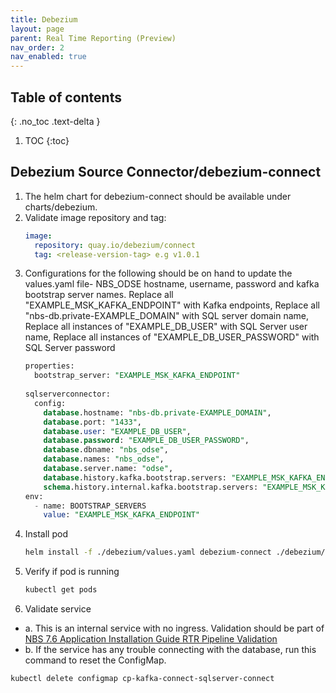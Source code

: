 ```yaml
---
title: Debezium
layout: page
parent: Real Time Reporting (Preview)
nav_order: 2
nav_enabled: true
---
```


## Table of contents
{: .no_toc .text-delta }

1. TOC
{:toc}

## Debezium Source Connector/debezium-connect
1. The helm chart for debezium-connect should be available under charts/debezium.
2. Validate image repository and tag:
   ```yaml
   image:
     repository: quay.io/debezium/connect
     tag: <release-version-tag> e.g v1.0.1
   ```
3. Configurations for the following should be on hand to update the values.yaml file- NBS_ODSE hostname, username, password and kafka bootstrap server names. Replace all "EXAMPLE_MSK_KAFKA_ENDPOINT" with Kafka endpoints, Replace all "nbs-db.private-EXAMPLE_DOMAIN" with SQL server domain name, Replace all instances of "EXAMPLE_DB_USER" with SQL Server user name, Replace all instances of "EXAMPLE_DB_USER_PASSWORD" with SQL Server password
   ```sql
   properties:
     bootstrap_server: "EXAMPLE_MSK_KAFKA_ENDPOINT"
    
   sqlserverconnector: 
     config: 
       database.hostname: "nbs-db.private-EXAMPLE_DOMAIN",
       database.port: "1433",
       database.user: "EXAMPLE_DB_USER",
       database.password: "EXAMPLE_DB_USER_PASSWORD",
       database.dbname: "nbs_odse",
       database.names: "nbs_odse",
       database.server.name: "odse",
       database.history.kafka.bootstrap.servers: "EXAMPLE_MSK_KAFKA_ENDPOINT",
       schema.history.internal.kafka.bootstrap.servers: "EXAMPLE_MSK_KAFKA_ENDPOINT"   
   env:
     - name: BOOTSTRAP_SERVERS
       value: "EXAMPLE_MSK_KAFKA_ENDPOINT"
   ```
5. Install pod
   ```bash
   helm install -f ./debezium/values.yaml debezium-connect ./debezium/
   ```
6. Verify if pod is running
   ```bash
   kubectl get pods
   ```
7. Validate service
  - a. This is an internal service with no ingress. Validation should be part of [NBS 7.6 Application Installation Guide  RTR Pipeline Validation](https://cdc-nbs.atlassian.net/wiki/spaces/NM/pages/edit-v2/951255219#RTR-Pipeline-Validation)
  - b. If the service has any trouble connecting with the database, run this command to reset the ConfigMap.
```bash
kubectl delete configmap cp-kafka-connect-sqlserver-connect
```
   
